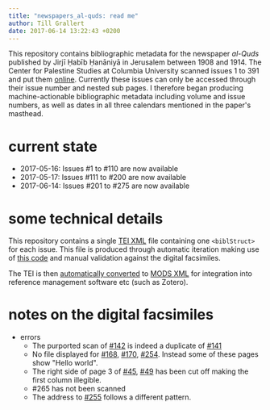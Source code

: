 ```yaml
---
title: "newspapers_al-quds: read me"
author: Till Grallert
date: 2017-06-14 13:22:43 +0200
---
```


This repository contains bibliographic metadata for the newspaper *al-Quds* published by Jirjī Ḥabīb Ḥanāniyā in Jerusalem between 1908 and 1914. The Center for Palestine Studies at Columbia University scanned issues 1 to 391 and put them [online](http://www.palestine.mei.columbia.edu/alquds-issues/2017/3/9/al-quds). Currently these issues can only be accessed through their issue number and nested sub pages. I therefore began producing machine-actionable bibliographic metadata including volume and issue numbers, as well as dates in all three calendars mentioned in the paper's masthead.

# current state

- 2017-05-16: Issues #1 to #110 are now available
- 2017-05-17: Issues #111 to #200 are now available
- 2017-06-14: Issues #201 to #275 are now available

# some technical details

This repository contains a single [TEI XML][source] file containing one `<biblStruct>` for each issue. This file is produced through automatic iteration making use of [this code](https://www.github.com/OpenArabicPE/generate_metadata-through-iteration) and manual validation against the digital facsimiles.

The TEI is then [automatically converted](https://www.github.com/OpenArabicPE/convert_tei-to-mods) to [MODS XML][mods] for integration into reference management software etc (such as Zotero).

# notes on the digital facsimiles

- errors
    - The purported scan of [#142](http://www.palestine.mei.columbia.edu/alquds-issues/2017/2/21/issue-142) is indeed a duplicate of [#141](http://www.palestine.mei.columbia.edu/alquds-issues/2017/2/21/issue-141)
    - No file displayed for [#168](http://www.palestine.mei.columbia.edu/alquds-issues/2017/2/21/issue-168), [#170](http://www.palestine.mei.columbia.edu/alquds-issues/2017/2/21/issue-170), [#254](http://www.palestine.mei.columbia.edu/alquds-issues/2017/2/23/issue-254). Instead some of these pages show "Hello world".
    - The right side of page 3 of [#45](http://www.palestine.mei.columbia.edu/alquds-issues/2017/2/21/issue-45), [#49](http://www.palestine.mei.columbia.edu/alquds-issues/2017/2/21/issue-49) has been cut off making the first column illegible.
    - #265 has not been scanned
    - The address to [#255](http://www.palestine.mei.columbia.edu/alquds-issues/2017/2/23/isu-255)  follows a different pattern.

[source]: tei/al-quds.TEIP5.xml
[mods]: metadata/al-quds.MODS.xml
